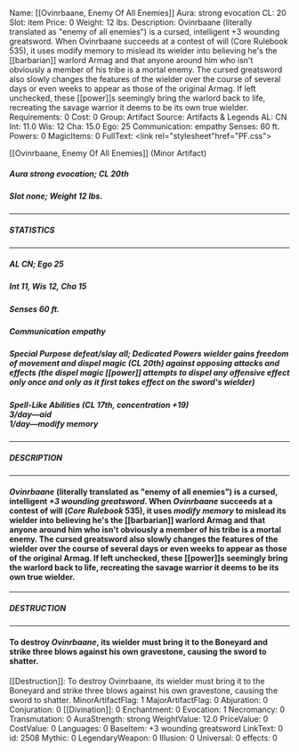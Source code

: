 Name: [[Ovinrbaane, Enemy Of All Enemies]]
Aura: strong evocation
CL: 20
Slot: item
Price: 0
Weight: 12 lbs.
Description: Ovinrbaane (literally translated as "enemy of all enemies") is a cursed, intelligent +3 wounding greatsword. When Ovinrbaane succeeds at a contest of will (Core Rulebook 535), it uses modify memory to mislead its wielder into believing he's the [[barbarian]] warlord Armag and that anyone around him who isn't obviously a member of his tribe is a mortal enemy. The cursed greatsword also slowly changes the features of the wielder over the course of several days or even weeks to appear as those of the original Armag. If left unchecked, these [[power]]s seemingly bring the warlord back to life, recreating the savage warrior it deems to be its own true wielder.
Requirements: 0
Cost: 0
Group: Artifact
Source: Artifacts & Legends
AL: CN
Int: 11.0
Wis: 12
Cha: 15.0
Ego: 25
Communication: empathy
Senses: 60 ft.
Powers: 0
MagicItems: 0
FullText: <link rel="stylesheet"href="PF.css"><div class="heading"><p class="alignleft">[[Ovinrbaane, Enemy Of All Enemies]] (Minor Artifact)</p><div style="clear: both;"></div></div><div><h5><b>Aura </b>strong evocation; <b>CL </b>20th</h5><h5><b>Slot </b>none; <b>Weight </b>12 lbs.</h5></div><hr/><div><h5><b>STATISTICS</b></h5></div><hr/><div><h5><b>AL </b>CN; <b>Ego </b>25</h5><h5><b>Int </b>11, <b>Wis </b>12, <b>Cha </b>15</h5><h5><b>Senses </b>60 ft.</h5><h5><b>Communication </b>empathy</h5><h5><b>Special Purpose </b>defeat/slay all; <b>Dedicated Powers </b>wielder gains freedom of movement and dispel magic (CL 20th) against opposing attacks and effects (the dispel magic [[power]] attempts to dispel any offensive effect only once and only as it first takes effect on the sword's wielder)</h5><h5><b>Spell-Like Abilities</b> (CL 17th, concentration +19) </br>3/day&mdash;<i>aid</i> </br>1/day&mdash;<i>modify memory</i></h5></h5></div><hr/><div><h5><b>DESCRIPTION</b></h5></div><hr/><div><h4><p><i>Ovinrbaane</i> (literally translated as "enemy of all enemies") is a cursed, intelligent <i>+3 wounding greatsword</i>. When <i>Ovinrbaane</i> succeeds at a contest of will (<i>Core Rulebook</i> 535), it uses <i>modify memory</i> to mislead its wielder into believing he's the [[barbarian]] warlord Armag and that anyone around him who isn't obviously a member of his tribe is a mortal enemy. The cursed greatsword also slowly changes the features of the wielder over the course of several days or even weeks to appear as those of the original Armag. If left unchecked, these [[power]]s seemingly bring the warlord back to life, recreating the savage warrior it deems to be its own true wielder.</p></h4></div><hr/><div><h5><b>DESTRUCTION</b></h5></div><hr/><div><h4><p>To destroy <i>Ovinrbaane</i>, its wielder must bring it to the Boneyard and strike three blows against his own gravestone, causing the sword to shatter.</p></h4></div>
[[Destruction]]: To destroy Ovinrbaane, its wielder must bring it to the Boneyard and strike three blows against his own gravestone, causing the sword to shatter.
MinorArtifactFlag: 1
MajorArtifactFlag: 0
Abjuration: 0
Conjuration: 0
[[Divination]]: 0
Enchantment: 0
Evocation: 1
Necromancy: 0
Transmutation: 0
AuraStrength: strong
WeightValue: 12.0
PriceValue: 0
CostValue: 0
Languages: 0
BaseItem: +3 wounding greatsword
LinkText: 0
id: 2508
Mythic: 0
LegendaryWeapon: 0
Illusion: 0
Universal: 0
effects: 0
